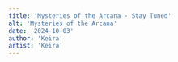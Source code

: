 ```yaml
---
title: 'Mysteries of the Arcana - Stay Tuned'
alt: 'Mysteries of the Arcana'
date: '2024-10-03'
author: 'Keira'
artist: 'Keira'
---
```

